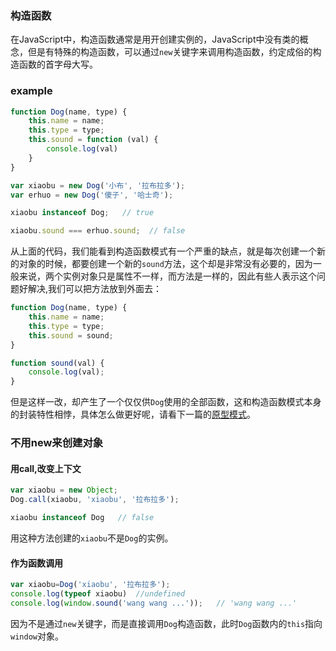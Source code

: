 ### 构造函数
在JavaScript中，构造函数通常是用开创建实例的，JavaScript中没有类的概念，但是有特殊的构造函数，可以通过`new`关键字来调用构造函数，约定成俗的构造函数的首字母大写。

### example
``` js 
function Dog(name, type) {
	this.name = name;
	this.type = type;
	this.sound = function (val) {
		console.log(val)
	}
}

var xiaobu = new Dog('小布', '拉布拉多');
var erhuo = new Dog('傻子', '哈士奇');

xiaobu instanceof Dog;   // true

xiaobu.sound === erhuo.sound;  // false
```
从上面的代码，我们能看到构造函数模式有一个严重的缺点，就是每次创建一个新的对象的时候，都要创建一个新的`sound`方法，这个却是非常没有必要的，因为一般来说，两个实例对象只是属性不一样，而方法是一样的，因此有些人表示这个问题好解决,我们可以把方法放到外面去：
``` js
function Dog(name, type) {
	this.name = name;
	this.type = type;
	this.sound = sound;
}

function sound(val) {
	console.log(val);
}
```
但是这样一改，却产生了一个仅仅供`Dog`使用的全部函数，这和构造函数模式本身的封装特性相悖，具体怎么做更好呢，请看下一篇的[原型模式]()。

### 不用new来创建对象
#### 用call,改变上下文
``` js
var xiaobu = new Object;
Dog.call(xiaobu, 'xiaobu', '拉布拉多');

xiaobu instanceof Dog   // false
```
用这种方法创建的`xiaobu`不是`Dog`的实例。

#### 作为函数调用
``` js
var xiaobu=Dog('xiaobu', '拉布拉多');
console.log(typeof xiaobu)  //undefined
console.log(window.sound('wang wang ...'));   // 'wang wang ...'
```
因为不是通过`new`关键字，而是直接调用`Dog`构造函数，此时`Dog`函数内的`this`指向`window`对象。